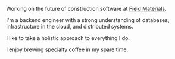 Working on the future of construction software at [Field Materials].

I'm a backend engineer with a strong understanding of databases, infrastructure
in the cloud, and distributed systems.

I like to take a holistic approach to everything I do.

I enjoy brewing specialty coffee in my spare time.

[Field Materials]: https://www.fieldmaterials.com
